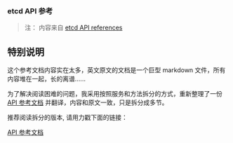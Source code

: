 ### etcd API 参考

> 注： 内容来自 [etcd API references](https://github.com/coreos/etcd/blob/master/Documentation/dev-guide/api_reference_v3.md)

## 特别说明

这个参考文档内容实在太多，英文原文的文档是一个巨型 markdown 文件，所有内容堆在一起，长的离谱......

为了解决阅读困难的问题，我采用按照服务和方法拆分的方式，重新整理了一份 [API 参考文档](../../api/index.md) 并翻译，内容和原文一致，只是拆分成多节。

推荐阅读拆分的版本, 请用力戳下面的链接：

[API 参考文档](../../api/index.md)




